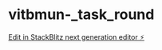 # vitbmun-_task_round

[Edit in StackBlitz next generation editor ⚡️](https://stackblitz.com/~/github.com/Chakri-v/vitbmun-_task_round)